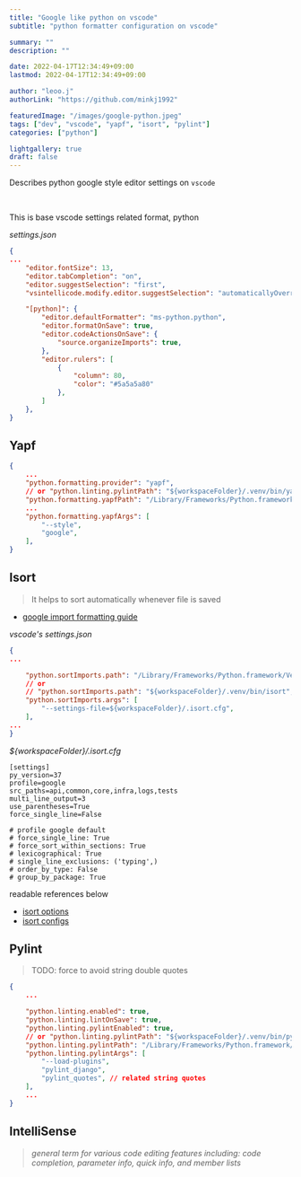 ```yaml
---
title: "Google like python on vscode"
subtitle: "python formatter configuration on vscode"

summary: ""
description: ""

date: 2022-04-17T12:34:49+09:00
lastmod: 2022-04-17T12:34:49+09:00

author: "leoo.j"
authorLink: "https://github.com/minkj1992"

featuredImage: "/images/google-python.jpeg"
tags: ["dev", "vscode", "yapf", "isort", "pylint"]
categories: ["python"]

lightgallery: true
draft: false
---
```


Describes python google style editor settings on `vscode`

<!--more-->
<br />

This is base vscode settings related format, python 

*settings.json*
```json
{
...
    "editor.fontSize": 13,
    "editor.tabCompletion": "on",
    "editor.suggestSelection": "first",
    "vsintellicode.modify.editor.suggestSelection": "automaticallyOverrodeDefaultValue",

    "[python]": {
        "editor.defaultFormatter": "ms-python.python",
        "editor.formatOnSave": true,
        "editor.codeActionsOnSave": {
            "source.organizeImports": true,
        },
        "editor.rulers": [
            {
                "column": 80,
                "color": "#5a5a5a80"
            },
        ]
    },
}
```

## Yapf

```json
{
    ...
    "python.formatting.provider": "yapf",
    // or "python.linting.pylintPath": "${workspaceFolder}/.venv/bin/yapf",
    "python.formatting.yapfPath": "/Library/Frameworks/Python.framework/Versions/3.7/bin/yapf",
    ...
    "python.formatting.yapfArgs": [
        "--style",
        "google",
    ],
}
```

## Isort
> It helps to sort automatically whenever file is saved

- [google import formatting guide](https://google.github.io/styleguide/pyguide.html#313-imports-formatting)


*vscode's settings.json*
```json
{
...

    "python.sortImports.path": "/Library/Frameworks/Python.framework/Versions/3.7/bin/isort",
    // or
    // "python.sortImports.path": "${workspaceFolder}/.venv/bin/isort",
    "python.sortImports.args": [
        "--settings-file=${workspaceFolder}/.isort.cfg",
    ],
...
}
```

*${workspaceFolder}/.isort.cfg*
```apacheconf
[settings]
py_version=37
profile=google
src_paths=api,common,core,infra,logs,tests
multi_line_output=3
use_parentheses=True
force_single_line=False

# profile google default
# force_single_line: True
# force_sort_within_sections: True
# lexicographical: True
# single_line_exclusions: ('typing',)
# order_by_type: False
# group_by_package: True
```

readable references below
- [isort options](https://pycqa.github.io/isort/docs/configuration/options.html)
- [isort configs](https://pycqa.github.io/isort/docs/configuration/config_files.html)



## Pylint
> TODO: force to avoid string double quotes

```json
{
    ...

    "python.linting.enabled": true,
    "python.linting.lintOnSave": true,
    "python.linting.pylintEnabled": true,
    // or "python.linting.pylintPath": "${workspaceFolder}/.venv/bin/pylint",
    "python.linting.pylintPath": "/Library/Frameworks/Python.framework/Versions/3.7/bin/pylint",
    "python.linting.pylintArgs": [
        "--load-plugins",
        "pylint_django",
        "pylint_quotes", // related string quotes
    ],
    ...
}

```

## IntelliSense

> *general term for various code editing features including: code completion, parameter info, quick info, and member lists*

